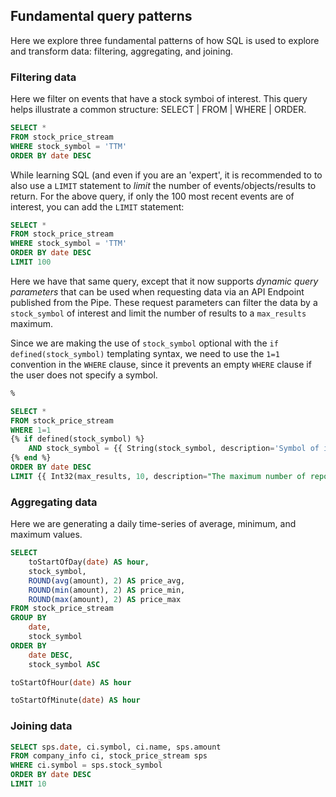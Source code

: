 ## Fundamental query patterns

Here we explore three fundamental patterns of how SQL is used to explore and transform data:  filtering, aggregating, and joining.

### Filtering data

Here we filter on events that have a stock symboi of interest. This query helps illustrate a common structure: SELECT | FROM | WHERE | ORDER. 

```sql
SELECT * 
FROM stock_price_stream
WHERE stock_symbol = 'TTM'
ORDER BY date DESC
```

While learning SQL (and even if you are an 'expert', it is recommended to to also use a `LIMIT` statement to *limit* the number of events/objects/results to return. For the above query, if only the 100 most recent events are of interest, you can add the `LIMIT` statement:

```sql
SELECT * 
FROM stock_price_stream
WHERE stock_symbol = 'TTM'
ORDER BY date DESC
LIMIT 100
```

Here we have that same query, except that it now supports *dynamic query parameters* that can be used when requesting data via an API Endpoint published from the Pipe. These request parameters can filter the data by a `stock_symbol` of interest and limit the number of results to a `max_results` maximum. 

Since we are making the use of `stock_symbol` optional with the `if defined(stock_symbol)` templating syntax, we need to use the `1=1` convention in the `WHERE` clause, since it prevents an empty `WHERE` clause if the user does not specify a symbol. 

```sql
%

SELECT * 
FROM stock_price_stream
WHERE 1=1
{% if defined(stock_symbol) %}
    AND stock_symbol = {{ String(stock_symbol, description='Symbol of interest.') }}
{% end %}
ORDER BY date DESC
LIMIT {{ Int32(max_results, 10, description="The maximum number of reports to return per response.") }}
```

### Aggregating data

Here we are generating a daily time-series of average, minimum, and maximum values. 

```sql
SELECT
    toStartOfDay(date) AS hour,
    stock_symbol,
    ROUND(avg(amount), 2) AS price_avg,
    ROUND(min(amount), 2) AS price_min,
    ROUND(max(amount), 2) AS price_max
FROM stock_price_stream
GROUP BY
    date,
    stock_symbol
ORDER BY
    date DESC,
    stock_symbol ASC    
```

```sql
toStartOfHour(date) AS hour
```

```sql
toStartOfMinute(date) AS hour
```

### Joining data

```sql
SELECT sps.date, ci.symbol, ci.name, sps.amount 
FROM company_info ci, stock_price_stream sps
WHERE ci.symbol = sps.stock_symbol
ORDER BY date DESC
LIMIT 10
```

```sql
```
